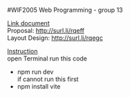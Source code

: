 #WIF2005 Web Programming - group 13

<ins>Link document</ins><br>
Proposal: http://surl.li/rqeff <br>
Layout Design: http://surl.li/rqegc <br>

<ins>Instruction</ins><br>
open Terminal run this code<br>
- npm run dev <br>
if cannot run this first <br>
- npm install vite 
